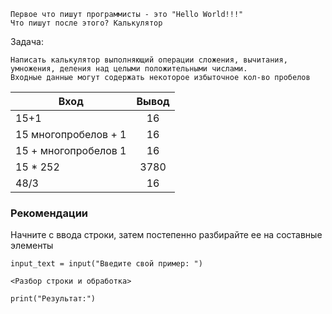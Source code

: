 
```
Первое что пишут программисты - это "Hello World!!!"
Что пишут после этого? Калькулятор
```

Задача:
```
Написать калькулятор выполняющий операции сложения, вычитания, умножения, деления над целыми положительными числами.
Входные данные могут содержать некоторое избыточное кол-во пробелов
```

|    Вход       |        Вывод       |
| ------------- |:------------------:|
| 15+1 | 16 |
| 15  многопробелов  + 1  | 16 |
| 15 +    многопробелов   1  | 16  |
| 15 * 252 | 3780 |
| 48/3 | 16 |


### Рекомендации
Начните с ввода строки, затем постепенно разбирайте ее на составные элементы
```
input_text = input("Введите свой пример: ")

<Разбор строки и обработка>

print("Результат:")
```